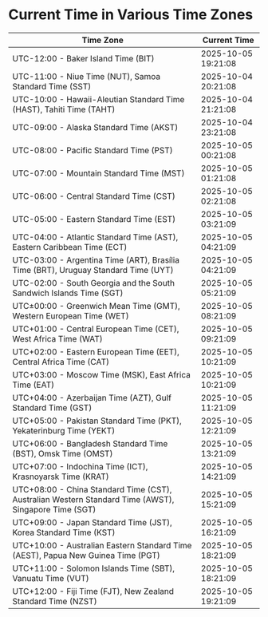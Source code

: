 # Current Time in Various Time Zones

| Time Zone | Current Time |
|-----------|--------------|
| UTC-12:00 - Baker Island Time (BIT) | 2025-10-05 19:21:08 |
| UTC-11:00 - Niue Time (NUT), Samoa Standard Time (SST) | 2025-10-04 20:21:08 |
| UTC-10:00 - Hawaii-Aleutian Standard Time (HAST), Tahiti Time (TAHT) | 2025-10-04 21:21:08 |
| UTC-09:00 - Alaska Standard Time (AKST) | 2025-10-04 23:21:08 |
| UTC-08:00 - Pacific Standard Time (PST) | 2025-10-05 00:21:08 |
| UTC-07:00 - Mountain Standard Time (MST) | 2025-10-05 01:21:08 |
| UTC-06:00 - Central Standard Time (CST) | 2025-10-05 02:21:08 |
| UTC-05:00 - Eastern Standard Time (EST) | 2025-10-05 03:21:09 |
| UTC-04:00 - Atlantic Standard Time (AST), Eastern Caribbean Time (ECT) | 2025-10-05 04:21:09 |
| UTC-03:00 - Argentina Time (ART), Brasília Time (BRT), Uruguay Standard Time (UYT) | 2025-10-05 04:21:09 |
| UTC-02:00 - South Georgia and the South Sandwich Islands Time (SGT) | 2025-10-05 05:21:09 |
| UTC±00:00 - Greenwich Mean Time (GMT), Western European Time (WET) | 2025-10-05 08:21:09 |
| UTC+01:00 - Central European Time (CET), West Africa Time (WAT) | 2025-10-05 09:21:09 |
| UTC+02:00 - Eastern European Time (EET), Central Africa Time (CAT) | 2025-10-05 10:21:09 |
| UTC+03:00 - Moscow Time (MSK), East Africa Time (EAT) | 2025-10-05 10:21:09 |
| UTC+04:00 - Azerbaijan Time (AZT), Gulf Standard Time (GST) | 2025-10-05 11:21:09 |
| UTC+05:00 - Pakistan Standard Time (PKT), Yekaterinburg Time (YEKT) | 2025-10-05 12:21:09 |
| UTC+06:00 - Bangladesh Standard Time (BST), Omsk Time (OMST) | 2025-10-05 13:21:09 |
| UTC+07:00 - Indochina Time (ICT), Krasnoyarsk Time (KRAT) | 2025-10-05 14:21:09 |
| UTC+08:00 - China Standard Time (CST), Australian Western Standard Time (AWST), Singapore Time (SGT) | 2025-10-05 15:21:09 |
| UTC+09:00 - Japan Standard Time (JST), Korea Standard Time (KST) | 2025-10-05 16:21:09 |
| UTC+10:00 - Australian Eastern Standard Time (AEST), Papua New Guinea Time (PGT) | 2025-10-05 18:21:09 |
| UTC+11:00 - Solomon Islands Time (SBT), Vanuatu Time (VUT) | 2025-10-05 18:21:09 |
| UTC+12:00 - Fiji Time (FJT), New Zealand Standard Time (NZST) | 2025-10-05 19:21:09 |
